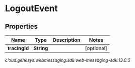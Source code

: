 # LogoutEvent


## Properties

| Name | Type | Description | Notes |
| ------------ | ------------- | ------------- | ------------- |
| **tracingId** | **String** |  |  [optional] |




_cloud.genesys.webmessaging.sdk:web-messaging-sdk:13.0.0_
